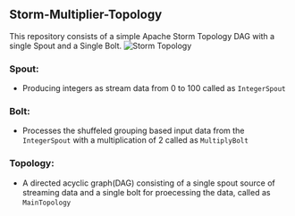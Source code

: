 ## Storm-Multiplier-Topology
This repository consists of a simple Apache Storm Topology DAG with a single Spout and a Single Bolt.
![Storm Topology](https://storm.apache.org/images/storm-flow.png)

### Spout:
* Producing integers as stream data from 0 to 100 called as `IntegerSpout`

### Bolt:
* Processes the shuffeled grouping based input data from the `IntegerSpout` with a multiplication of 2 called as `MultiplyBolt`

### Topology:
* A directed acyclic graph(DAG) consisting of a single spout source of streaming data and a single bolt for proecessing the data, called as `MainTopology`

